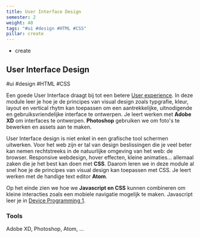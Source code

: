 ```yaml
---
title: User Interface Design
semester: 2
weight: 40
tags: "#ui #design #HTML #CSS"
pillar: create
---
```


<section class="c-row c-row--lg">
    <div class="o-container">
        <div class="o-grid o-grid--gutter o-flex o-flex--wrap o-flex--align-center">
            <div class="o-grid__item u-8-of-12-bp4 u-push-2-of-12-bp4 u-2-of-4-bp6 u-push-1-of-4-bp6">
                <div class="u-max-width-lg u-align-horizontal">
                    <div class="c-main-section">
                        <ul class="o-list c-curriculum-legend">
        					<li class="c-curriculum-legend__item">
        						<span class="c-curriculum-legend__swatch u-bgcolor-create-base"></span>
        						create
        					</li>
            			</ul>
                    </div>
                    <div class="c-main-section">
                        <h1 class="u-ms10-bp3 u-mb-beta">
                            User Interface Design
                        </h1>
                        <p class="c-type-meta u-ms-1 u-color-neutral-base">
                            #ui #design #HTML #CSS
                        </p>
                    </div>
                    <div class="c-main-section">
                        <div class="s-content u-max-width-optimal">
                            <p>
                                Een goede User Interface draagt bij tot een betere <a href="#!">User experience</a>.
                                In deze module leer je hoe je de principes van visual design zoals typgrafie, kleur, layout en vertical rhytm kan toepassen om een aantrekkelijke, uitnodigende en gebruiksvriendelijke interface te ontwerpen.
                                Je leert werken met <strong>Adobe XD</strong> om interfaces te ontwerpen. <strong>Photoshop</strong> gebruiken we om foto's te bewerken en assets aan te maken.
                            </p>
                            <p>
                                User Interface design is niet enkel in een grafische tool schermen uitwerken. Voor het web zijn er tal van design beslissingen die je veel beter kan nemen rechtstreeks in de natuurlijke omgeving van het web: de browser. Responsive webdesign, hover effecten, kleine animaties&hellip; allemaal zaken die je het best kan doen met <strong>CSS</strong>. Daarom leren we in deze module al snel hoe je de principes van visual design kan toepassen met CSS. Je leert werken met de handige text editor <strong>Atom</strong>.
                            </p>
                            <p>
                                Op het einde zien we hoe we <strong>Javascript en CSS</strong> kunnen combineren om kleine interacties zoals een mobiele navigatie mogelijk te maken. Javascript leer je in <a href="#!">Device Programming 1</a>.
                            </p>
                            <h3 class="u-mb-alpha u-color-alpha-light">
                                Tools
                            </h3>
                            <p class="u-color-neutral-base">
                                Adobe XD, Photoshop, Atom, &hellip;
                            </p>
                        </div>
                    </div>
                </div>
            </div>
        </div>
    </div>
</section>
